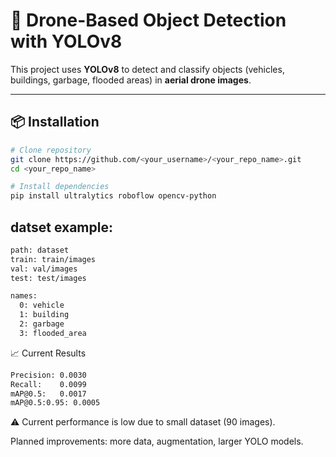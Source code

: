 # 🚁 Drone-Based Object Detection with YOLOv8  

This project uses **YOLOv8** to detect and classify objects (vehicles, buildings, garbage, flooded areas) in **aerial drone images**.  

---

## 📦 Installation  

```bash
# Clone repository
git clone https://github.com/<your_username>/<your_repo_name>.git
cd <your_repo_name>

# Install dependencies
pip install ultralytics roboflow opencv-python

```
## datset example:
```bash
path: dataset
train: train/images
val: val/images
test: test/images

names:
  0: vehicle
  1: building
  2: garbage
  3: flooded_area
```
📈 Current Results
```bash
Precision: 0.0030
Recall:    0.0099
mAP@0.5:   0.0017
mAP@0.5:0.95: 0.0005
```

⚠️ Current performance is low due to small dataset (90 images).

Planned improvements: more data, augmentation, larger YOLO models.
